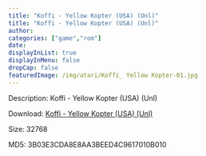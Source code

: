 ```yaml
---
title: "Koffi - Yellow Kopter (USA) (Unl)"
title: "Koffi - Yellow Kopter (USA) (Unl)"
author: 
categories: ["game","rom"]
date: 
displayInList: true
displayInMenu: false
dropCap: false
featuredImage: /img/atari/Koffi_ Yellow Kopter-01.jpg
---
```


Description: Koffi - Yellow Kopter (USA) (Unl)

Download: <a href="https://kknackGearCT.ctfile.com/fs/2629127-327667792" target = "_blank" rel = "nofollow" > Koffi - Yellow Kopter (USA) (Unl)</a>

Size: 32768

MD5: 3B03E3CDA8E8AA3BEED4C9617010B010

